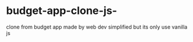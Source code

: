 # budget-app-clone-js-
clone from budget app made by web dev simplified but its only use vanilla js

